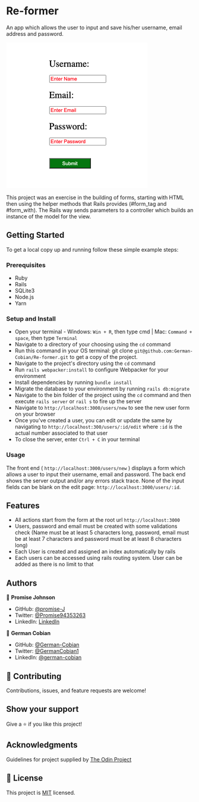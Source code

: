 # Re-former

An app which allows the user to input and save his/her username, email address and password.

![Form](/app/assets/images/Form.png?raw=true "Form")

This project was an exercise in the building of forms, starting with HTML then using the helper methods that Rails provides (#form_tag and #form_with). The Rails way sends parameters to a controller which builds an instance of the model for the view.

## Getting Started

To get a local copy up and running follow these simple example steps:

### Prerequisites

* Ruby
* Rails
* SQLite3
* Node.js
* Yarn


### Setup and Install

* Open your terminal - Windows: `Win + R`, then type cmd | Mac: `Command + space`, then type `Terminal`
* Navigate to a directory of your choosing using the `cd` command
* Run this command in your OS terminal: git clone `git@github.com:German-Cobian/Re-former.git` to get a copy of the project.
* Navigate to the project's directory using the `cd` command
* Run `rails webpacker:install` to configure Webpacker for your environment
* Install dependencies by running `bundle install`
* Migrate the database to your environment by running `rails db:migrate`
* Navigate to the bin folder of the project using the `cd` command and then execute `rails server` or `rail s` to fire up the server
* Navigate to `http://localhost:3000/users/new` to see the new user form on your browser
* Once you've created a user, you can edit or update the same by navigating to `http://localhost:300/users/:id/edit` where `:id` is the actual number associated to that user
* To close the server, enter `Ctrl + C` in your terminal


### Usage

The front end ( `http://localhost:3000/users/new` ) displays a form which allows a user to input their username, email and password. The back end shows the server output and/or any errors stack trace. None of the input fields can be blank on the edit page: `http://localhost:3000/users/:id`.


## Features
* All actions start from the form at the root url `http://localhost:3000`
* Users, password and email must be created with some validations check (Name must be at least 5 characters long, password, email must be at least 7 characters and password must be at least 8 characters long)
* Each User is created and assigned an index automatically by rails
* Each users can be accessed using rails routing system. User can be added as there is no limit to that


## Authors

👤 **Promise Johnson**

* GitHub: [@promise-J](https://github.com/promise-J)
* Twitter: [@Promise94353263](https://twitter.com/Promise94353263)
* LinkedIn: [LinkedIn](https://www.linkedin.com/in/promise-chiemela)

👤 **German Cobian**

* GitHub: [@German-Cobian](https://github.com/German-Cobian)
* Twitter: [@GermanCobian1](https://twitter.com/GermanCobian1)
* LinkedIn: [@german-cobian](https://www.linkedin.com/in/german-cobian/)


## 🤝 Contributing

Contributions, issues, and feature requests are welcome!


## Show your support

Give a ⭐️ if you like this project!


## Acknowledgments

Guidelines for project supplied by [The Odin Project](https://www.theodinproject.com/lessons/ruby-on-rails-forms)


## 📝 License

This project is [MIT](https://github.com/German-Cobian/Re-former/blob/re-former-feature/LICENSE) licensed.
